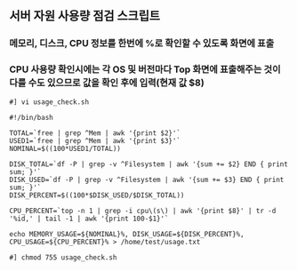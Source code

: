## 서버 자원 사용량 점검 스크립트
### 메모리, 디스크, CPU 정보를 한번에 %로 확인할 수 있도록 화면에 표출
### CPU 사용량 확인시에는 각 OS 및 버전마다 Top 화면에 표출해주는 것이 다를 수도 있으므로 값을 확인 후에 입력(현재 값 $8)
```
#] vi usage_check.sh

#!/bin/bash

TOTAL=`free | grep ^Mem | awk '{print $2}'`
USED1=`free | grep ^Mem | awk '{print $3}'`
NOMINAL=$((100*USED1/TOTAL))

DISK_TOTAL=`df -P | grep -v ^Filesystem | awk '{sum += $2} END { print sum; }'`
DISK_USED=`df -P | grep -v ^Filesystem | awk '{sum += $3} END { print sum; }'`
DISK_PERCENT=$((100*$DISK_USED/$DISK_TOTAL))

CPU_PERCENT=`top -n 1 | grep -i cpu\(s\) | awk '{print $8}' | tr -d '%id,' | tail -1 | awk '{print 100-$1}'`

echo MEMORY_USAGE=${NOMINAL}%, DISK_USAGE=${DISK_PERCENT}%, CPU_USAGE=${CPU_PERCENT}% > /home/test/usage.txt

#] chmod 755 usage_check.sh
```
